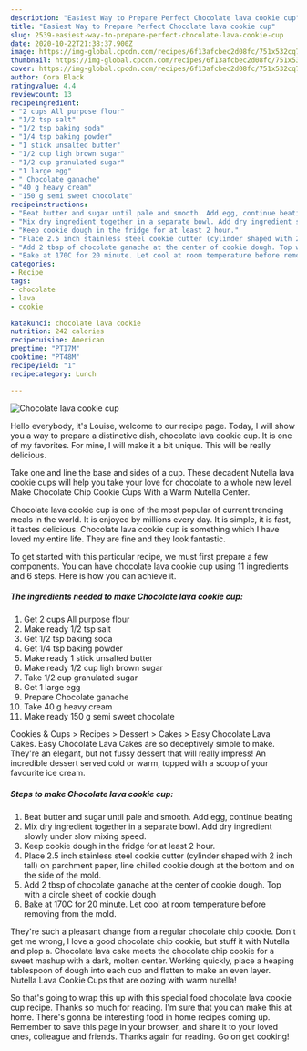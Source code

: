 ```yaml
---
description: "Easiest Way to Prepare Perfect Chocolate lava cookie cup"
title: "Easiest Way to Prepare Perfect Chocolate lava cookie cup"
slug: 2539-easiest-way-to-prepare-perfect-chocolate-lava-cookie-cup
date: 2020-10-22T21:38:37.900Z
image: https://img-global.cpcdn.com/recipes/6f13afcbec2d08fc/751x532cq70/chocolate-lava-cookie-cup-recipe-main-photo.jpg
thumbnail: https://img-global.cpcdn.com/recipes/6f13afcbec2d08fc/751x532cq70/chocolate-lava-cookie-cup-recipe-main-photo.jpg
cover: https://img-global.cpcdn.com/recipes/6f13afcbec2d08fc/751x532cq70/chocolate-lava-cookie-cup-recipe-main-photo.jpg
author: Cora Black
ratingvalue: 4.4
reviewcount: 13
recipeingredient:
- "2 cups All purpose flour"
- "1/2 tsp salt"
- "1/2 tsp baking soda"
- "1/4 tsp baking powder"
- "1 stick unsalted butter"
- "1/2 cup ligh brown sugar"
- "1/2 cup granulated sugar"
- "1 large egg"
- " Chocolate ganache"
- "40 g heavy cream"
- "150 g semi sweet chocolate"
recipeinstructions:
- "Beat butter and sugar until pale and smooth. Add egg, continue beating"
- "Mix dry ingredient together in a separate bowl. Add dry ingredient slowly under slow mixing speed."
- "Keep cookie dough in the fridge for at least 2 hour."
- "Place 2.5 inch stainless steel cookie cutter (cylinder shaped with 2 inch tall) on parchment paper, line chilled cookie dough at the bottom and on the side of the mold."
- "Add 2 tbsp of chocolate ganache at the center of cookie dough. Top with a circle sheet of cookie dough"
- "Bake at 170C for 20 minute. Let cool at room temperature before removing from the mold."
categories:
- Recipe
tags:
- chocolate
- lava
- cookie

katakunci: chocolate lava cookie 
nutrition: 242 calories
recipecuisine: American
preptime: "PT17M"
cooktime: "PT48M"
recipeyield: "1"
recipecategory: Lunch

---
```



![Chocolate lava cookie cup](https://img-global.cpcdn.com/recipes/6f13afcbec2d08fc/751x532cq70/chocolate-lava-cookie-cup-recipe-main-photo.jpg)

Hello everybody, it's Louise, welcome to our recipe page. Today, I will show you a way to prepare a distinctive dish, chocolate lava cookie cup. It is one of my favorites. For mine, I will make it a bit unique. This will be really delicious.

Take one and line the base and sides of a cup. These decadent Nutella lava cookie cups will help you take your love for chocolate to a whole new level. Make Chocolate Chip Cookie Cups With a Warm Nutella Center.

Chocolate lava cookie cup is one of the most popular of current trending meals in the world. It is enjoyed by millions every day. It is simple, it is fast, it tastes delicious. Chocolate lava cookie cup is something which I have loved my entire life. They are fine and they look fantastic.


To get started with this particular recipe, we must first prepare a few components. You can have chocolate lava cookie cup using 11 ingredients and 6 steps. Here is how you can achieve it.

<!--inarticleads1-->

##### The ingredients needed to make Chocolate lava cookie cup:

1. Get 2 cups All purpose flour
1. Make ready 1/2 tsp salt
1. Get 1/2 tsp baking soda
1. Get 1/4 tsp baking powder
1. Make ready 1 stick unsalted butter
1. Make ready 1/2 cup ligh brown sugar
1. Take 1/2 cup granulated sugar
1. Get 1 large egg
1. Prepare  Chocolate ganache
1. Take 40 g heavy cream
1. Make ready 150 g semi sweet chocolate


Cookies &amp; Cups &gt; Recipes &gt; Dessert &gt; Cakes &gt; Easy Chocolate Lava Cakes. Easy Chocolate Lava Cakes are so deceptively simple to make. They&#39;re an elegant, but not fussy dessert that will really impress! An incredible dessert served cold or warm, topped with a scoop of your favourite ice cream. 

<!--inarticleads2-->

##### Steps to make Chocolate lava cookie cup:

1. Beat butter and sugar until pale and smooth. Add egg, continue beating
1. Mix dry ingredient together in a separate bowl. Add dry ingredient slowly under slow mixing speed.
1. Keep cookie dough in the fridge for at least 2 hour.
1. Place 2.5 inch stainless steel cookie cutter (cylinder shaped with 2 inch tall) on parchment paper, line chilled cookie dough at the bottom and on the side of the mold.
1. Add 2 tbsp of chocolate ganache at the center of cookie dough. Top with a circle sheet of cookie dough
1. Bake at 170C for 20 minute. Let cool at room temperature before removing from the mold.


They&#39;re such a pleasant change from a regular chocolate chip cookie. Don&#39;t get me wrong, I love a good chocolate chip cookie, but stuff it with Nutella and plop a. Chocolate lava cake meets the chocolate chip cookie for a sweet mashup with a dark, molten center. Working quickly, place a heaping tablespoon of dough into each cup and flatten to make an even layer. Nutella Lava Cookie Cups that are oozing with warm nutella! 

So that's going to wrap this up with this special food chocolate lava cookie cup recipe. Thanks so much for reading. I'm sure that you can make this at home. There's gonna be interesting food in home recipes coming up. Remember to save this page in your browser, and share it to your loved ones, colleague and friends. Thanks again for reading. Go on get cooking!
